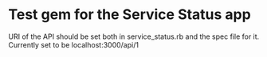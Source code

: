 # Test gem for the Service Status app

URI of the API should be set both in service_status.rb and the spec file for it. Currently set to be localhost:3000/api/1
